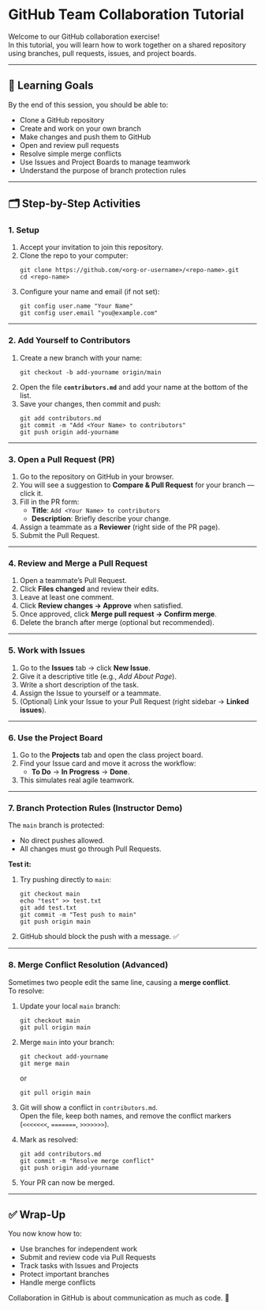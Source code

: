 # GitHub Team Collaboration Tutorial

Welcome to our GitHub collaboration exercise!  
In this tutorial, you will learn how to work together on a shared repository using branches, pull requests, issues, and project boards.

---

## 🎯 Learning Goals
By the end of this session, you should be able to:
- Clone a GitHub repository
- Create and work on your own branch
- Make changes and push them to GitHub
- Open and review pull requests
- Resolve simple merge conflicts
- Use Issues and Project Boards to manage teamwork
- Understand the purpose of branch protection rules

---

## 🗂 Step-by-Step Activities

### 1. Setup
1. Accept your invitation to join this repository.
2. Clone the repo to your computer:
   ```
   git clone https://github.com/<org-or-username>/<repo-name>.git
   cd <repo-name>
   ```
3. Configure your name and email (if not set):
   ```
   git config user.name "Your Name"
   git config user.email "you@example.com"
   ```

---

### 2. Add Yourself to Contributors
1. Create a new branch with your name:
   ```
   git checkout -b add-yourname origin/main
   ```
2. Open the file **`contributors.md`** and add your name at the bottom of the list.
3. Save your changes, then commit and push:
   ```
   git add contributors.md
   git commit -m "Add <Your Name> to contributors"
   git push origin add-yourname
   ```

---

### 3. Open a Pull Request (PR)
1. Go to the repository on GitHub in your browser.
2. You will see a suggestion to **Compare & Pull Request** for your branch — click it.
3. Fill in the PR form:
   - **Title**: `Add <Your Name> to contributors`
   - **Description**: Briefly describe your change.
4. Assign a teammate as a **Reviewer** (right side of the PR page).
5. Submit the Pull Request.

---

### 4. Review and Merge a Pull Request
1. Open a teammate’s Pull Request.
2. Click **Files changed** and review their edits.
3. Leave at least one comment.
4. Click **Review changes → Approve** when satisfied.
5. Once approved, click **Merge pull request → Confirm merge**.
6. Delete the branch after merge (optional but recommended).

---

### 5. Work with Issues
1. Go to the **Issues** tab → click **New Issue**.
2. Give it a descriptive title (e.g., *Add About Page*).
3. Write a short description of the task.
4. Assign the Issue to yourself or a teammate.
5. (Optional) Link your Issue to your Pull Request (right sidebar → **Linked issues**).

---

### 6. Use the Project Board
1. Go to the **Projects** tab and open the class project board.
2. Find your Issue card and move it across the workflow:
   - **To Do** → **In Progress** → **Done**.
3. This simulates real agile teamwork.

---

### 7. Branch Protection Rules (Instructor Demo)
The `main` branch is protected:
- No direct pushes allowed.
- All changes must go through Pull Requests.

**Test it:**
1. Try pushing directly to `main`:
   ```
   git checkout main
   echo "test" >> test.txt
   git add test.txt
   git commit -m "Test push to main"
   git push origin main
   ```
2. GitHub should block the push with a message. ✅

---

### 8. Merge Conflict Resolution (Advanced)
Sometimes two people edit the same line, causing a **merge conflict**.  
To resolve:
1. Update your local `main` branch:
   ```
   git checkout main
   git pull origin main
   ```
2. Merge `main` into your branch:
   ```
   git checkout add-yourname
   git merge main
   ```
   or
   ```
   git pull origin main
   ```
3. Git will show a conflict in `contributors.md`.  
   Open the file, keep both names, and remove the conflict markers (`<<<<<<<`, `=======`, `>>>>>>>`).
4. Mark as resolved:

   ```
   git add contributors.md
   git commit -m "Resolve merge conflict"
   git push origin add-yourname
   ```
5. Your PR can now be merged.

---

## ✅ Wrap-Up
You now know how to:
- Use branches for independent work
- Submit and review code via Pull Requests
- Track tasks with Issues and Projects
- Protect important branches
- Handle merge conflicts

Collaboration in GitHub is about communication as much as code. 🚀
